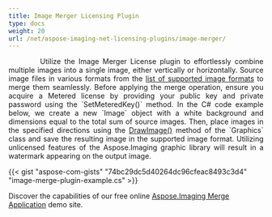 ```yaml
---
title: Image Merger Licensing Plugin
type: docs
weight: 20
url: /net/aspose-imaging-net-licensing-plugins/image-merger/
---
```


<p align='justify'>
&nbsp;&nbsp;&nbsp;&nbsp;&nbsp;&nbsp;&nbsp;&nbsp;
Utilize the Image Merger License plugin to effortlessly combine multiple images into a single image, either vertically or horizontally. Source image files in various formats from the <a href="/imaging/net/supported-file-formats/">list of supported image formats</a> to merge them seamlessly. Before applying the merge operation, ensure you acquire a Metered license by providing your public key and private password using the `SetMeteredKey()` method. In the C# code example below, we create a new `Image` object with a white background and dimensions equal to the total sum of source images. Then, place images in the specified directions using the <a href="https://reference.aspose.com/imaging/net/aspose.imaging/graphics/drawimage/">DrawImage()</a> method of the `Graphics` class and save the resulting image in the supported image format. Utilizing unlicensed features of the Aspose.Imaging graphic library will result in a watermark appearing on the output image.
</p>

{{< gist "aspose-com-gists" "74bc29dc5d40264dc96cfeac8493c3d4" "image-merge-plugin-example.cs" >}}

Discover the capabilities of our free online <a href="https://products.aspose.app/imaging/image-merge">Aspose.Imaging Merge Application</a> demo site.
